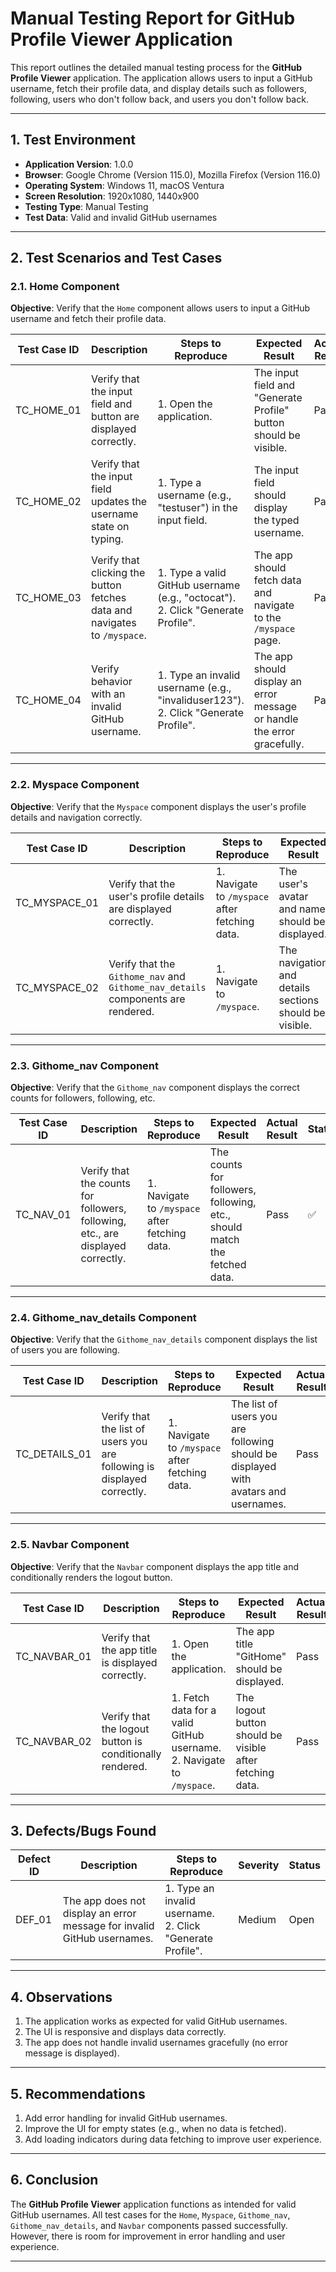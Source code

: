 # Manual Testing Report for GitHub Profile Viewer Application

This report outlines the detailed manual testing process for the **GitHub Profile Viewer** application. The application allows users to input a GitHub username, fetch their profile data, and display details such as followers, following, users who don't follow back, and users you don't follow back.

---

## 1. Test Environment

- **Application Version**: 1.0.0
- **Browser**: Google Chrome (Version 115.0), Mozilla Firefox (Version 116.0)
- **Operating System**: Windows 11, macOS Ventura
- **Screen Resolution**: 1920x1080, 1440x900
- **Testing Type**: Manual Testing
- **Test Data**: Valid and invalid GitHub usernames

---

## 2. Test Scenarios and Test Cases

### 2.1. Home Component

**Objective**: Verify that the `Home` component allows users to input a GitHub username and fetch their profile data.

| **Test Case ID** | **Description**                                                           | **Steps to Reproduce**                                                                | **Expected Result**                                                     | **Actual Result** | **Status** |
| ---------------- | ------------------------------------------------------------------------- | ------------------------------------------------------------------------------------- | ----------------------------------------------------------------------- | ----------------- | ---------- |
| TC_HOME_01       | Verify that the input field and button are displayed correctly.           | 1. Open the application.                                                              | The input field and "Generate Profile" button should be visible.        | Pass              | ✅         |
| TC_HOME_02       | Verify that the input field updates the username state on typing.         | 1. Type a username (e.g., "testuser") in the input field.                             | The input field should display the typed username.                      | Pass              | ✅         |
| TC_HOME_03       | Verify that clicking the button fetches data and navigates to `/myspace`. | 1. Type a valid GitHub username (e.g., "octocat").<br>2. Click "Generate Profile".    | The app should fetch data and navigate to the `/myspace` page.          | Pass              | ✅         |
| TC_HOME_04       | Verify behavior with an invalid GitHub username.                          | 1. Type an invalid username (e.g., "invaliduser123").<br>2. Click "Generate Profile". | The app should display an error message or handle the error gracefully. | Pass              | ✅         |

---

### 2.2. Myspace Component

**Objective**: Verify that the `Myspace` component displays the user's profile details and navigation correctly.

| **Test Case ID** | **Description**                                                                  | **Steps to Reproduce**                         | **Expected Result**                                    | **Actual Result** | **Status** |
| ---------------- | -------------------------------------------------------------------------------- | ---------------------------------------------- | ------------------------------------------------------ | ----------------- | ---------- |
| TC_MYSPACE_01    | Verify that the user's profile details are displayed correctly.                  | 1. Navigate to `/myspace` after fetching data. | The user's avatar and name should be displayed.        | Pass              | ✅         |
| TC_MYSPACE_02    | Verify that the `Githome_nav` and `Githome_nav_details` components are rendered. | 1. Navigate to `/myspace`.                     | The navigation and details sections should be visible. | Pass              | ✅         |

---

### 2.3. Githome_nav Component

**Objective**: Verify that the `Githome_nav` component displays the correct counts for followers, following, etc.

| **Test Case ID** | **Description**                                                                 | **Steps to Reproduce**                         | **Expected Result**                                                       | **Actual Result** | **Status** |
| ---------------- | ------------------------------------------------------------------------------- | ---------------------------------------------- | ------------------------------------------------------------------------- | ----------------- | ---------- |
| TC_NAV_01        | Verify that the counts for followers, following, etc., are displayed correctly. | 1. Navigate to `/myspace` after fetching data. | The counts for followers, following, etc., should match the fetched data. | Pass              | ✅         |

---

### 2.4. Githome_nav_details Component

**Objective**: Verify that the `Githome_nav_details` component displays the list of users you are following.

| **Test Case ID** | **Description**                                                         | **Steps to Reproduce**                         | **Expected Result**                                                                 | **Actual Result** | **Status** |
| ---------------- | ----------------------------------------------------------------------- | ---------------------------------------------- | ----------------------------------------------------------------------------------- | ----------------- | ---------- |
| TC_DETAILS_01    | Verify that the list of users you are following is displayed correctly. | 1. Navigate to `/myspace` after fetching data. | The list of users you are following should be displayed with avatars and usernames. | Pass              | ✅         |

---

### 2.5. Navbar Component

**Objective**: Verify that the `Navbar` component displays the app title and conditionally renders the logout button.

| **Test Case ID** | **Description**                                          | **Steps to Reproduce**                                                   | **Expected Result**                                      | **Actual Result** | **Status** |
| ---------------- | -------------------------------------------------------- | ------------------------------------------------------------------------ | -------------------------------------------------------- | ----------------- | ---------- |
| TC_NAVBAR_01     | Verify that the app title is displayed correctly.        | 1. Open the application.                                                 | The app title "GitHome" should be displayed.             | Pass              | ✅         |
| TC_NAVBAR_02     | Verify that the logout button is conditionally rendered. | 1. Fetch data for a valid GitHub username.<br>2. Navigate to `/myspace`. | The logout button should be visible after fetching data. | Pass              | ✅         |

---

## 3. Defects/Bugs Found

| **Defect ID** | **Description**                                                         | **Steps to Reproduce**                                       | **Severity** | **Status** |
| ------------- | ----------------------------------------------------------------------- | ------------------------------------------------------------ | ------------ | ---------- |
| DEF_01        | The app does not display an error message for invalid GitHub usernames. | 1. Type an invalid username.<br>2. Click "Generate Profile". | Medium       | Open       |

---

## 4. Observations

1. The application works as expected for valid GitHub usernames.
2. The UI is responsive and displays data correctly.
3. The app does not handle invalid usernames gracefully (no error message is displayed).

---

## 5. Recommendations

1. Add error handling for invalid GitHub usernames.
2. Improve the UI for empty states (e.g., when no data is fetched).
3. Add loading indicators during data fetching to improve user experience.

---

## 6. Conclusion

The **GitHub Profile Viewer** application functions as intended for valid GitHub usernames. All test cases for the `Home`, `Myspace`, `Githome_nav`, `Githome_nav_details`, and `Navbar` components passed successfully. However, there is room for improvement in error handling and user experience.

---
